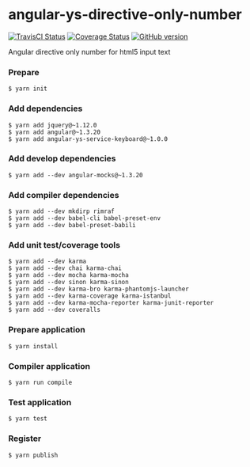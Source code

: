 # angular-ys-directive-only-number

[![TravisCI Status][travis-image]][travis-url]
[![Coverage Status][coveralls-image]][coveralls-url]
[![GitHub version][github-image]][github-url]

Angular directive only number for html5 input text

### Prepare

```
$ yarn init
```

### Add dependencies

```
$ yarn add jquery@~1.12.0
$ yarn add angular@~1.3.20
$ yarn add angular-ys-service-keyboard@~1.0.0
```

### Add develop dependencies

```
$ yarn add --dev angular-mocks@~1.3.20
```

### Add compiler dependencies

```
$ yarn add --dev mkdirp rimraf
$ yarn add --dev babel-cli babel-preset-env
$ yarn add --dev babel-preset-babili
```

### Add unit test/coverage tools

```
$ yarn add --dev karma
$ yarn add --dev chai karma-chai
$ yarn add --dev mocha karma-mocha
$ yarn add --dev sinon karma-sinon
$ yarn add --dev karma-bro karma-phantomjs-launcher
$ yarn add --dev karma-coverage karma-istanbul
$ yarn add --dev karma-mocha-reporter karma-junit-reporter
$ yarn add --dev coveralls
```

### Prepare application

```
$ yarn install
```

### Compiler application

```
$ yarn run compile
```

### Test application

```
$ yarn test
```

### Register

```
$ yarn publish
```

[travis-image]: https://img.shields.io/travis/yadickson/angular-ys-directive-only-number.svg?label=travisci
[travis-url]: https://travis-ci.org/yadickson/angular-ys-directive-only-number

[coveralls-image]: https://coveralls.io/repos/github/yadickson/angular-ys-directive-only-number/badge.svg?branch=master
[coveralls-url]: https://coveralls.io/github/yadickson/angular-ys-directive-only-number

[github-image]: https://badge.fury.io/gh/yadickson%2Fangular-ys-directive-only-number.svg
[github-url]: https://badge.fury.io/gh/yadickson%2Fangular-ys-directive-only-number
